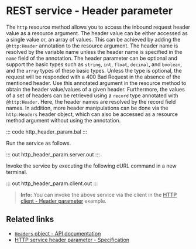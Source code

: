 # REST service - Header parameter

The `http` resource method allows you to access the inbound request header value as a resource argument. The header value can be either accessed as a single value or, an array of values.
This can be achieved by adding the `@http:Header` annotation to the resource argument. The header name is resolved by the variable name unless the header name is specified in the `name` field of the annotation. The header parameter can be optional and support the basic types such as `string`, `int`, `float`, `decimal`, and `boolean`, and the `array` types of these basic types. Unless the type is optional, the request will be responded with a 400 Bad Request in the absence of the mentioned header.
Use this annotated argument in the resource method to obtain the header value/values of a given header. 
Furthermore, the values of a set of headers can be retrieved using a `record` type annotated with `@http:Header`. Here, the header names are resolved by the record field names. In addition, more header manipulations can be done via the `http:Headers` header object, which can also be accessed as a resource method argument without using the annotation.

::: code http_header_param.bal :::

Run the service as follows.

::: out http_header_param.server.out :::

Invoke the service by executing the following cURL command in a new terminal.

::: out http_header_param.client.out :::

>**Info:** You can invoke the above service via the client in the [HTTP client - Header parameter](/learn/by-example/http-client-header-parameter/) example.

## Related links
- [`Headers` object - API documentation](https://lib.ballerina.io/ballerina/http/latest/classes/Headers)
- [HTTP service header parameter - Specification](/spec/http/#2345-header-parameter)
